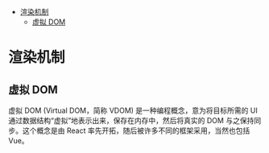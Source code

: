 - [渲染机制](#渲染机制)
  - [虚拟 DOM](#虚拟-dom)

# 渲染机制
## 虚拟 DOM
虚拟 DOM (Virtual DOM，简称 VDOM) 是一种编程概念，意为将目标所需的 UI 通过数据结构“虚拟”地表示出来，保存在内存中，然后将真实的 DOM 与之保持同步。这个概念是由 React 率先开拓，随后被许多不同的框架采用，当然也包括 Vue。